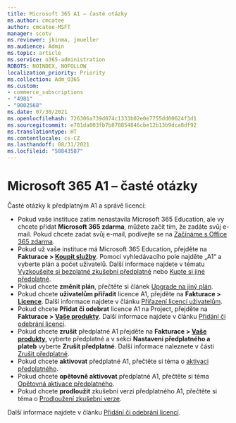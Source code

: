 ```yaml
---
title: Microsoft 365 A1 – časté otázky
ms.author: cmcatee
author: cmcatee-MSFT
manager: scotv
ms.reviewer: jkinma, jmueller
ms.audience: Admin
ms.topic: article
ms.service: o365-administration
ROBOTS: NOINDEX, NOFOLLOW
localization_priority: Priority
ms.collection: Adm_O365
ms.custom:
- commerce_subscriptions
- "4981"
- "9002568"
ms.date: 07/30/2021
ms.openlocfilehash: 726306a739d074c1333b02e0e7755dd00624f3d1
ms.sourcegitcommit: e781da003fb7b878854846cbe12b13b9dca8df92
ms.translationtype: HT
ms.contentlocale: cs-CZ
ms.lasthandoff: 08/31/2021
ms.locfileid: "58843587"
---
```

# <a name="microsoft-365-a1-faq"></a>Microsoft 365 A1 – časté otázky

Časté otázky k předplatným A1 a správě licencí:

- Pokud vaše instituce zatím nenastavila Microsoft 365 Education, ale vy chcete přidat **Microsoft 365 zdarma**, můžete začít tím, že zadáte svůj e-mail. Pokud chcete zadat svůj e-mail, podívejte se na [Začínáme s Office 365 zdarma](https://www.microsoft.com/education/products/office).  
- Pokud už vaše instituce má Microsoft 365 Education, přejděte na **Fakturace > [Koupit služby](https://go.microsoft.com/fwlink/p/?linkid=868433)**. Pomocí vyhledávacího pole najděte „A1“ a vyberte plán a počet uživatelů. Další informace najdete v tématu [Vyzkoušejte si bezplatné zkušební předplatné](https://docs.microsoft.com/microsoft-365/commerce/try-or-buy-microsoft-365#try-a-free-trial-subscription) nebo [Kupte si jiné předplatné](https://docs.microsoft.com/microsoft-365/commerce/try-or-buy-microsoft-365#buy-a-different-subscription).
- Pokud chcete **změnit plán**, přečtěte si článek [Upgrade na jiný plán](https://docs.microsoft.com/microsoft-365/commerce/subscriptions/upgrade-to-different-plan).
- Pokud chcete **uživatelům přiřadit** licence A1, přejděte na **Fakturace > [Licence](https://go.microsoft.com/fwlink/p/?linkid=842264)**. Další informace najdete v článku [Přiřazení licencí uživatelům](https://docs.microsoft.com/microsoft-365/admin/manage/assign-licenses-to-users).
- Pokud chcete **Přidat či odebrat** licence A1 na Project, přejděte na **Fakturace > [Vaše produkty](https://go.microsoft.com/fwlink/p/?linkid=842054)**. Další informace najdete v článku [Přidání či odebrání licencí](https://docs.microsoft.com/microsoft-365/commerce/licenses/buy-licenses#buy-or-remove-licenses-for-your-business-subscription).
- Pokud chcete **zrušit** předplatné A1 přejděte na **Fakturace > [Vaše produkty](https://go.microsoft.com/fwlink/p/?linkid=842054)**, vyberte předplatné a v sekci **Nastavení předplatného a plateb** vyberte **Zrušit předplatné**. Další informace naleznete v části [Zrušit předplatné](https://docs.microsoft.com/microsoft-365/commerce/subscriptions/cancel-your-subscription).
- Pokud chcete **aktivovat** předplatné A1, přečtěte si téma o [aktivaci předplatného](https://docs.microsoft.com/alchemyinsights/activate-your-office-365-subscription).
- Pokud chcete **opětovně aktivovat** předplatné A1, přečtěte si téma [Opětovná aktivace předplatného](https://docs.microsoft.com/alchemyinsights/reactivate-your-subscription).
- Pokud chcete **prodloužit** zkušební verzi předplatného A1, přečtěte si téma o [Prodloužení zkušební verze](https://docs.microsoft.com/microsoft-365/commerce/extend-your-trial).

Další informace najdete v článku [Přidání či odebrání licencí](https://docs.microsoft.com/microsoft-365/commerce/licenses/buy-licenses).